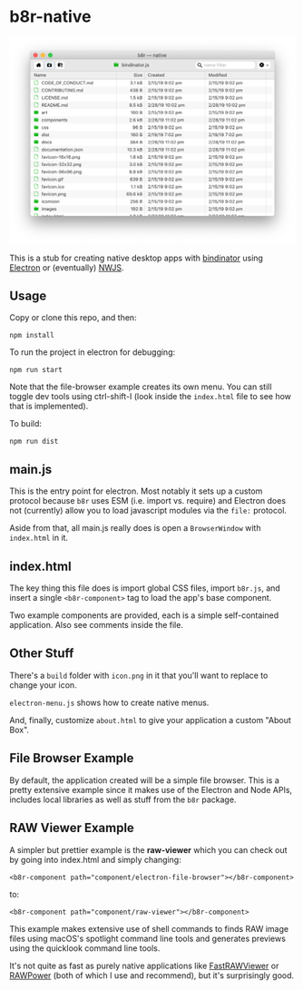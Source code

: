 # b8r-native

![b8r-native in action](images/b8r-native.png)

This is a stub for creating native desktop apps with [bindinator](https://bindinator.com)
using [Electron](https://electronjs.org) or (eventually) [NWJS](https://nwjs.io).

## Usage

Copy or clone this repo, and then:

```
npm install
```

To run the project in electron for debugging:

```
npm run start
```

Note that the file-browser example creates its own menu. You can still toggle dev tools
using ctrl-shift-I (look inside the `index.html` file to see how that is implemented).

To build:

```
npm run dist
```

## main.js

This is the entry point for electron. Most notably it sets up a custom protocol because
`b8r` uses ESM (i.e. import vs. require) and Electron does not (currently) allow you
to load javascript modules via the `file:` protocol.

Aside from that, all main.js really does is open a `BrowserWindow` with `index.html` in it.

## index.html

The key thing this file does is import global CSS files, import `b8r.js`, and insert a 
single `<b8r-component>` tag to load the app's base component.

Two example components are provided, each is a simple
self-contained application. Also see comments inside the file.

## Other Stuff

There's a `build` folder with `icon.png` in it that you'll want to replace to change your
icon.

`electron-menu.js` shows how to create native menus.

And, finally, customize `about.html` to give your application a custom "About Box".

## File Browser Example

By default, the application created will be a simple file browser. This is a pretty
extensive example since it makes use of the Electron and Node APIs, includes
local libraries as well as stuff from the `b8r` package.

## RAW Viewer Example

A simpler but prettier example is the **raw-viewer** which you can check out by
going into index.html and simply changing:

```
<b8r-component path="component/electron-file-browser"></b8r-component>
```

to:


```
<b8r-component path="component/raw-viewer"></b8r-component>
```

This example makes extensive use of shell commands to finds RAW image files 
using macOS's spotlight command line tools and generates previews using the quicklook 
command line tools. 

It's not quite as fast as purely native applications like 
[FastRAWViewer](https://www.fastrawviewer.com/) or [RAWPower](https://gentlemencoders.com/)
(both of which I use and recommend), but it's surprisingly good.